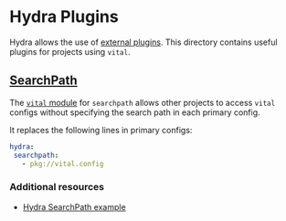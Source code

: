# Hydra Plugins

Hydra allows the use of [external plugins](https://hydra.cc/docs/advanced/plugins/develop). This directory contains useful plugins for projects using `vital`.

## [SearchPath](https://hydra.cc/docs/advanced/search_path)

The [`vital` module](searchpath/vital.py) for `searchpath` allows other projects to access `vital` configs without specifying the search path in each primary config.

It replaces the following lines in primary configs:
 ```yaml
hydra:
  searchpath:
    - pkg://vital.config
```

### Additional resources
- [Hydra SearchPath example](https://github.com/facebookresearch/hydra/tree/main/examples/plugins/example_searchpath_plugin)
